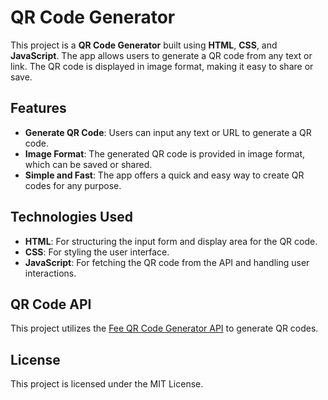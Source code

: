 # QR Code Generator

This project is a **QR Code Generator** built using **HTML**, **CSS**, and **JavaScript**. The app allows users to generate a QR code from any text or link. The QR code is displayed in image format, making it easy to share or save.

## Features

- **Generate QR Code**: Users can input any text or URL to generate a QR code.
- **Image Format**: The generated QR code is provided in image format, which can be saved or shared.
- **Simple and Fast**: The app offers a quick and easy way to create QR codes for any purpose.

## Technologies Used

- **HTML**: For structuring the input form and display area for the QR code.
- **CSS**: For styling the user interface.
- **JavaScript**: For fetching the QR code from the API and handling user interactions.

## QR Code API

This project utilizes the [Fee QR Code Generator API](https://goqr.me/api/) to generate QR codes.

## License

This project is licensed under the MIT License.

